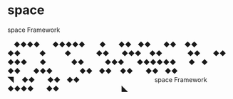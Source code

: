 # space
space Framework

　◆◆◆◆　　◆◆◆◆◆　
　◆　　◆◆　◆◆　　◆◆　
◆◆　　　　　◆◆　　　◆　　　◆　　　　◆◆　　◆◆◆
　◆◆　　　　◆◆　　◆◆　　◆◆◆　　◆　　　　◆◆　
　　◆◆◆　　◆◆◆◆◆◆　　◆　◆　　　◆◆　　◆◆◆
　　　　◆◆　◆◆　
◆◆　　◆◆　◆◆　　　　　　　　　　　　　　　　　　　　◥　
◆◆　　◆◆　◆◆　　　　　　　　　　　　space Framework　
　◆◆◆◆　　◆◆　　　　　　　　　　◣　　　　　　　　　　　
